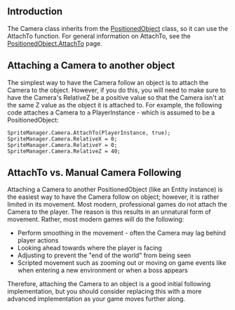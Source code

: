 ## Introduction

The Camera class inherits from the [PositionedObject](/frb/docs/index.php?title=FlatRedBall.PositionedObject "FlatRedBall.PositionedObject") class, so it can use the AttachTo function. For general information on AttachTo, see the [PositionedObject.AttachTo](/frb/docs/index.php?title=FlatRedBall.PositionedObject.AttachTo "FlatRedBall.PositionedObject.AttachTo") page.

## Attaching a Camera to another object

The simplest way to have the Camera follow an object is to attach the Camera to the object. However, if you do this, you will need to make sure to have the Camera's RelativeZ be a positive value so that the Camera isn't at the same Z value as the object it is attached to. For example, the following code attaches a Camera to a PlayerInstance - which is assumed to be a PositionedObject:

    SpriteManager.Camera.AttachTo(PlayerInstance, true);
    SpriteManager.Camera.RelativeX = 0;
    SpriteManager.Camera.RelativeY = 0;
    SpriteManager.Camera.RelativeZ = 40;

## AttachTo vs. Manual Camera Following

Attaching a Camera to another PositionedObject (like an Entity instance) is the easiest way to have the Camera follow on object; however, it is rather limited in its movement. Most modern, professional games do not attach the Camera to the player. The reason is this results in an unnatural form of movement. Rather, most modern games will do the following:

-   Perform smoothing in the movement - often the Camera may lag behind player actions
-   Looking ahead towards where the player is facing
-   Adjusting to prevent the "end of the world" from being seen
-   Scripted movement such as zooming out or moving on game events like when entering a new environment or when a boss appears

Therefore, attaching the Camera to an object is a good initial following implementation, but you should consider replacing this with a more advanced implementation as your game moves further along.
